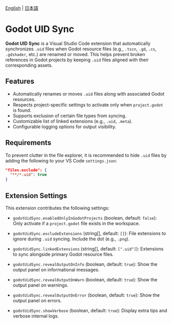 [English](https://github.com/masatoko/godot-uid-sync/README.md) | [日本語](https://github.com/masatoko/godot-uid-sync/README-ja.md)

# Godot UID Sync

**Godot UID Sync** is a Visual Studio Code extension that automatically synchronizes `.uid` files when Godot resource files (e.g., `.tscn`, `.gd`, `.cs`, `.gdshader`, etc.) are renamed or moved. This helps prevent broken references in Godot projects by keeping `.uid` files aligned with their corresponding assets.

## Features

* Automatically renames or moves `.uid` files along with associated Godot resources.
* Respects project-specific settings to activate only when `project.godot` is found.
* Supports exclusion of certain file types from syncing.
* Customizable list of linked extensions (e.g., `.uid`, `.meta`).
* Configurable logging options for output visibility.

## Requirements

To prevent clutter in the file explorer, it is recommended to hide `.uid` files by adding the following to your VS Code `settings.json`:

```json
"files.exclude": {
  "**/*.uid": true
}
```

## Extension Settings

This extension contributes the following settings:

* `godotUidSync.enabledOnlyInGodotProjects` (boolean, default: `false`):
  Only activate if a `project.godot` file exists in the workspace.

* `godotUidSync.excludeExtensions` (string\[], default: `[]`):
  File extensions to ignore during `.uid` syncing. Include the dot (e.g., `.png`).

* `godotUidSync.linkedExtensions` (string\[], default: `[".uid"]`):
  Extensions to sync alongside primary Godot resource files.

* `godotUidSync.revealOutputOnInfo` (boolean, default: `true`):
  Show the output panel on informational messages.

* `godotUidSync.revealOutputOnWarn` (boolean, default: `true`):
  Show the output panel on warnings.

* `godotUidSync.revealOutputOnError` (boolean, default: `true`):
  Show the output panel on errors.

* `godotUidSync.showVerbose` (boolean, default: `true`):
  Display extra tips and verbose internal logs.
